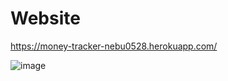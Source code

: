 # Website
https://money-tracker-nebu0528.herokuapp.com/

![image](https://user-images.githubusercontent.com/85001440/124689944-6e844900-dea7-11eb-821b-e47a8ce29fd9.png)
